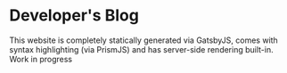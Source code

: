 # Developer's Blog

This website is completely statically generated via GatsbyJS, comes with syntax highlighting (via PrismJS) and has server-side rendering built-in.
Work in progress

